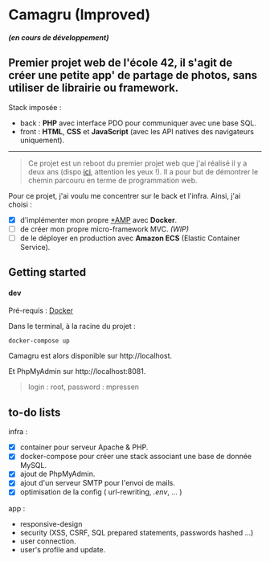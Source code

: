 # Camagru (Improved)
##### *(en cours de développement)*
Premier projet web de l'école 42, il s'agit de créer une petite app' de partage de photos, **sans utiliser de librairie ou framework**.
---

Stack imposée : 
- back : **PHP** avec interface PDO pour communiquer avec une base SQL.
- front : **HTML**, **CSS** et **JavaScript** (avec les API natives des navigateurs uniquement).
---

>Ce projet est un reboot du premier projet web que j'ai réalisé il y a deux ans (dispo [ici](https://github.com/mpressen/web-portfolio/tree/master/camagru), attention les yeux !). Il a pour but de démontrer le chemin parcouru en terme de programmation web.

Pour ce projet, j'ai voulu me concentrer sur le back et l'infra. Ainsi, j'ai choisi :
- [x] d'implémenter mon propre [*AMP](https://fr.wikipedia.org/wiki/*AMP) avec **Docker**.
- [ ]  de créer mon propre micro-framework MVC. *(WIP)*
- [ ] de le déployer en production avec **Amazon ECS** (Elastic Container Service).

## Getting started

#### dev
Pré-requis : [Docker](https://www.docker.com/)

Dans le terminal, à la racine du projet :
```
docker-compose up
```

Camagru est alors disponible sur http://localhost.

Et PhpMyAdmin sur http://localhost:8081.
>login : root, password : mpressen

## to-do lists

infra :
- [x] container pour serveur Apache & PHP.
- [x] docker-compose pour créer une stack associant une base de donnée MySQL.
- [x] ajout de PhpMyAdmin.
- [x] ajout d'un serveur SMTP pour l'envoi de mails.
- [x] optimisation de la config ( url-rewriting, *.env*, ... )

app :
- responsive-design
- security (XSS, CSRF, SQL prepared statements, passwords hashed ...)
- user connection.
- user's profile and update. 
